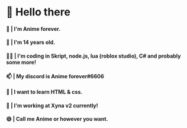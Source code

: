 # 👋 Hello there

#### 👩 | I'm Anime forever.
#### 👧 | I'm 14 years old.
#### 👩‍💻 | I'm coding in Skript, node.js, lua (roblox studio), C# and probably some more!
#### 📫 | My discord is Anime forever#6606
#### 🌱 | I want to learn HTML & css.
#### 🔭 | I'm working at Xyna v2 currently!
#### 😄 | Call me Anime or however you want.

<!--
**Anime-Forevere/Anime-Forevere** is a ✨ _special_ ✨ repository because its `README.md` (this file) appears on your GitHub profile.

Here are some ideas to get you started:

- 🔭 I’m currently working on ...
- 🌱 I’m currently learning ...
- 👯 I’m looking to collaborate on ...
- 🤔 I’m looking for help with ...
- 💬 Ask me about ...
- 📫 How to reach me: ...
- 😄 Pronouns: ...
- ⚡ Fun fact: ...
-->

